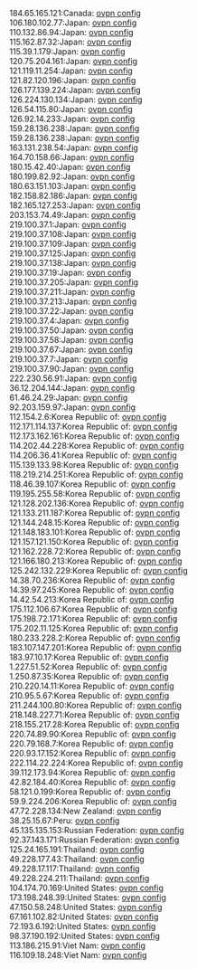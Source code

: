 184.65.165.121:Canada: [ovpn config](vpn/184_65_165_121.ovpn)  
106.180.102.77:Japan: [ovpn config](vpn/106_180_102_77.ovpn)  
110.132.86.94:Japan: [ovpn config](vpn/110_132_86_94.ovpn)  
115.162.87.32:Japan: [ovpn config](vpn/115_162_87_32.ovpn)  
115.39.1.179:Japan: [ovpn config](vpn/115_39_1_179.ovpn)  
120.75.204.161:Japan: [ovpn config](vpn/120_75_204_161.ovpn)  
121.119.11.254:Japan: [ovpn config](vpn/121_119_11_254.ovpn)  
121.82.120.196:Japan: [ovpn config](vpn/121_82_120_196.ovpn)  
126.177.139.224:Japan: [ovpn config](vpn/126_177_139_224.ovpn)  
126.224.130.134:Japan: [ovpn config](vpn/126_224_130_134.ovpn)  
126.54.115.80:Japan: [ovpn config](vpn/126_54_115_80.ovpn)  
126.92.14.233:Japan: [ovpn config](vpn/126_92_14_233.ovpn)  
159.28.136.238:Japan: [ovpn config](vpn/159_28_136_238.ovpn)  
159.28.136.238:Japan: [ovpn config](vpn/159_28_136_238.ovpn)  
163.131.238.54:Japan: [ovpn config](vpn/163_131_238_54.ovpn)  
164.70.158.66:Japan: [ovpn config](vpn/164_70_158_66.ovpn)  
180.15.42.40:Japan: [ovpn config](vpn/180_15_42_40.ovpn)  
180.199.82.92:Japan: [ovpn config](vpn/180_199_82_92.ovpn)  
180.63.151.103:Japan: [ovpn config](vpn/180_63_151_103.ovpn)  
182.158.82.186:Japan: [ovpn config](vpn/182_158_82_186.ovpn)  
182.165.127.253:Japan: [ovpn config](vpn/182_165_127_253.ovpn)  
203.153.74.49:Japan: [ovpn config](vpn/203_153_74_49.ovpn)  
219.100.37.1:Japan: [ovpn config](vpn/219_100_37_1.ovpn)  
219.100.37.108:Japan: [ovpn config](vpn/219_100_37_108.ovpn)  
219.100.37.109:Japan: [ovpn config](vpn/219_100_37_109.ovpn)  
219.100.37.125:Japan: [ovpn config](vpn/219_100_37_125.ovpn)  
219.100.37.138:Japan: [ovpn config](vpn/219_100_37_138.ovpn)  
219.100.37.19:Japan: [ovpn config](vpn/219_100_37_19.ovpn)  
219.100.37.205:Japan: [ovpn config](vpn/219_100_37_205.ovpn)  
219.100.37.211:Japan: [ovpn config](vpn/219_100_37_211.ovpn)  
219.100.37.213:Japan: [ovpn config](vpn/219_100_37_213.ovpn)  
219.100.37.22:Japan: [ovpn config](vpn/219_100_37_22.ovpn)  
219.100.37.4:Japan: [ovpn config](vpn/219_100_37_4.ovpn)  
219.100.37.50:Japan: [ovpn config](vpn/219_100_37_50.ovpn)  
219.100.37.58:Japan: [ovpn config](vpn/219_100_37_58.ovpn)  
219.100.37.67:Japan: [ovpn config](vpn/219_100_37_67.ovpn)  
219.100.37.7:Japan: [ovpn config](vpn/219_100_37_7.ovpn)  
219.100.37.90:Japan: [ovpn config](vpn/219_100_37_90.ovpn)  
222.230.56.91:Japan: [ovpn config](vpn/222_230_56_91.ovpn)  
36.12.204.144:Japan: [ovpn config](vpn/36_12_204_144.ovpn)  
61.46.24.29:Japan: [ovpn config](vpn/61_46_24_29.ovpn)  
92.203.159.97:Japan: [ovpn config](vpn/92_203_159_97.ovpn)  
112.154.2.6:Korea Republic of: [ovpn config](vpn/112_154_2_6.ovpn)  
112.171.114.137:Korea Republic of: [ovpn config](vpn/112_171_114_137.ovpn)  
112.173.162.161:Korea Republic of: [ovpn config](vpn/112_173_162_161.ovpn)  
114.202.44.228:Korea Republic of: [ovpn config](vpn/114_202_44_228.ovpn)  
114.206.36.41:Korea Republic of: [ovpn config](vpn/114_206_36_41.ovpn)  
115.139.133.98:Korea Republic of: [ovpn config](vpn/115_139_133_98.ovpn)  
118.219.214.251:Korea Republic of: [ovpn config](vpn/118_219_214_251.ovpn)  
118.46.39.107:Korea Republic of: [ovpn config](vpn/118_46_39_107.ovpn)  
119.195.255.58:Korea Republic of: [ovpn config](vpn/119_195_255_58.ovpn)  
121.128.202.136:Korea Republic of: [ovpn config](vpn/121_128_202_136.ovpn)  
121.133.211.187:Korea Republic of: [ovpn config](vpn/121_133_211_187.ovpn)  
121.144.248.15:Korea Republic of: [ovpn config](vpn/121_144_248_15.ovpn)  
121.148.183.101:Korea Republic of: [ovpn config](vpn/121_148_183_101.ovpn)  
121.157.121.150:Korea Republic of: [ovpn config](vpn/121_157_121_150.ovpn)  
121.162.228.72:Korea Republic of: [ovpn config](vpn/121_162_228_72.ovpn)  
121.166.180.213:Korea Republic of: [ovpn config](vpn/121_166_180_213.ovpn)  
125.242.132.229:Korea Republic of: [ovpn config](vpn/125_242_132_229.ovpn)  
14.38.70.236:Korea Republic of: [ovpn config](vpn/14_38_70_236.ovpn)  
14.39.97.245:Korea Republic of: [ovpn config](vpn/14_39_97_245.ovpn)  
14.42.54.213:Korea Republic of: [ovpn config](vpn/14_42_54_213.ovpn)  
175.112.106.67:Korea Republic of: [ovpn config](vpn/175_112_106_67.ovpn)  
175.198.72.171:Korea Republic of: [ovpn config](vpn/175_198_72_171.ovpn)  
175.202.11.125:Korea Republic of: [ovpn config](vpn/175_202_11_125.ovpn)  
180.233.228.2:Korea Republic of: [ovpn config](vpn/180_233_228_2.ovpn)  
183.107.147.201:Korea Republic of: [ovpn config](vpn/183_107_147_201.ovpn)  
183.97.10.17:Korea Republic of: [ovpn config](vpn/183_97_10_17.ovpn)  
1.227.51.52:Korea Republic of: [ovpn config](vpn/1_227_51_52.ovpn)  
1.250.87.35:Korea Republic of: [ovpn config](vpn/1_250_87_35.ovpn)  
210.220.14.11:Korea Republic of: [ovpn config](vpn/210_220_14_11.ovpn)  
210.95.5.67:Korea Republic of: [ovpn config](vpn/210_95_5_67.ovpn)  
211.244.100.80:Korea Republic of: [ovpn config](vpn/211_244_100_80.ovpn)  
218.148.227.71:Korea Republic of: [ovpn config](vpn/218_148_227_71.ovpn)  
218.155.217.28:Korea Republic of: [ovpn config](vpn/218_155_217_28.ovpn)  
220.74.89.90:Korea Republic of: [ovpn config](vpn/220_74_89_90.ovpn)  
220.79.168.7:Korea Republic of: [ovpn config](vpn/220_79_168_7.ovpn)  
220.93.17.152:Korea Republic of: [ovpn config](vpn/220_93_17_152.ovpn)  
222.114.22.224:Korea Republic of: [ovpn config](vpn/222_114_22_224.ovpn)  
39.112.173.94:Korea Republic of: [ovpn config](vpn/39_112_173_94.ovpn)  
42.82.184.40:Korea Republic of: [ovpn config](vpn/42_82_184_40.ovpn)  
58.121.0.199:Korea Republic of: [ovpn config](vpn/58_121_0_199.ovpn)  
59.9.224.206:Korea Republic of: [ovpn config](vpn/59_9_224_206.ovpn)  
47.72.228.134:New Zealand: [ovpn config](vpn/47_72_228_134.ovpn)  
38.25.15.67:Peru: [ovpn config](vpn/38_25_15_67.ovpn)  
45.135.135.153:Russian Federation: [ovpn config](vpn/45_135_135_153.ovpn)  
92.37.143.171:Russian Federation: [ovpn config](vpn/92_37_143_171.ovpn)  
125.24.165.191:Thailand: [ovpn config](vpn/125_24_165_191.ovpn)  
49.228.177.43:Thailand: [ovpn config](vpn/49_228_177_43.ovpn)  
49.228.17.117:Thailand: [ovpn config](vpn/49_228_17_117.ovpn)  
49.228.224.211:Thailand: [ovpn config](vpn/49_228_224_211.ovpn)  
104.174.70.169:United States: [ovpn config](vpn/104_174_70_169.ovpn)  
173.198.248.39:United States: [ovpn config](vpn/173_198_248_39.ovpn)  
47.150.58.248:United States: [ovpn config](vpn/47_150_58_248.ovpn)  
67.161.102.82:United States: [ovpn config](vpn/67_161_102_82.ovpn)  
72.193.6.192:United States: [ovpn config](vpn/72_193_6_192.ovpn)  
98.37.190.192:United States: [ovpn config](vpn/98_37_190_192.ovpn)  
113.186.215.91:Viet Nam: [ovpn config](vpn/113_186_215_91.ovpn)  
116.109.18.248:Viet Nam: [ovpn config](vpn/116_109_18_248.ovpn)  
